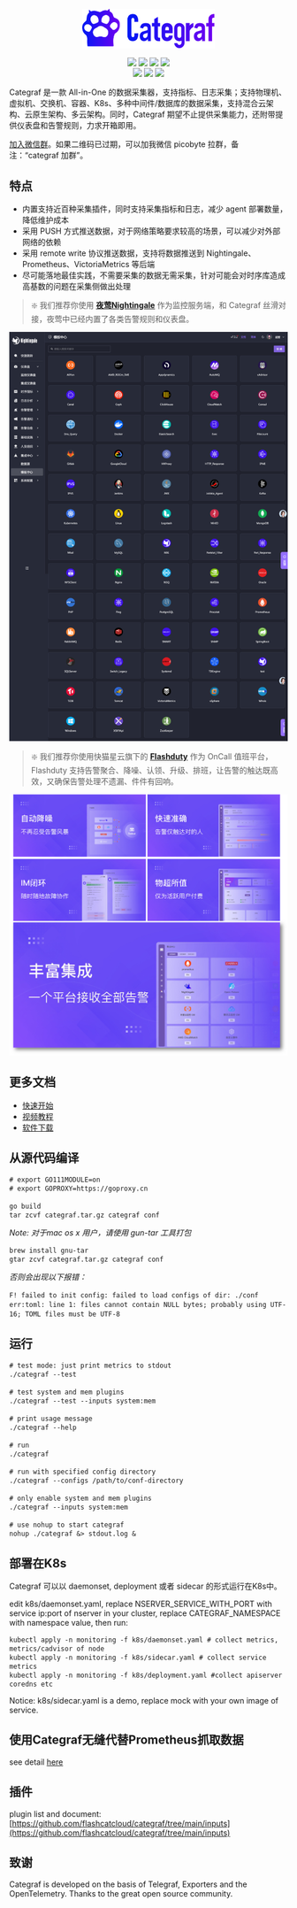 <p align="center">
  <a href="https://github.com/flashcatcloud/categraf">
    <img src="doc/categraf.png" alt="categraf - one-stop telemetry collector" width="240" /></a>
</p>


<p align="center">
  <img src="https://img.shields.io/github/v/release/flashcatcloud/categraf"/>
  <img src="https://img.shields.io/docker/pulls/flashcatcloud/categraf"/>
  <img src="https://img.shields.io/github/stars/flashcatcloud/categraf"/>
  <img src="https://img.shields.io/github/forks/flashcatcloud/categraf"/><br/>
  <img src="https://img.shields.io/github/contributors-anon/flashcatcloud/categraf"/>
  <img src="https://img.shields.io/badge/license-MIT-blue"/>
  <a href="https://flashcat.cloud/"> <img src="https://img.shields.io/badge/Powered%20By-Flashcat-blueviolet"/> </a>
</p>

Categraf 是一款 All-in-One 的数据采集器，支持指标、日志采集；支持物理机、虚拟机、交换机、容器、K8s、多种中间件/数据库的数据采集，支持混合云架构、云原生架构、多云架构。同时，Categraf 期望不止提供采集能力，还附带提供仪表盘和告警规则，力求开箱即用。

[加入微信群](https://download.flashcat.cloud/ulric/wechat17-1.jpg)。如果二维码已过期，可以加我微信 picobyte 拉群，备注：“categraf 加群”。

## 特点

- 内置支持近百种采集插件，同时支持采集指标和日志，减少 agent 部署数量，降低维护成本
- 采用 PUSH 方式推送数据，对于网络策略要求较高的场景，可以减少对外部网络的依赖
- 采用 remote write 协议推送数据，支持将数据推送到 Nightingale、Prometheus、VictoriaMetrics 等后端
- 尽可能落地最佳实践，不需要采集的数据无需采集，针对可能会对时序库造成高基数的问题在采集侧做出处理

> ❇️ 我们推荐你使用 [**夜莺Nightingale**](https://github.com/ccfos/nightingale) 作为监控服务端，和 Categraf 丝滑对接，夜莺中已经内置了各类告警规则和仪表盘。
>

![nightingale](./doc/img/nightingale-template-center.png)


> ❇️ 我们推荐你使用快猫星云旗下的 [**Flashduty**](https://flashcat.cloud/product/flashduty/?from=categraf-github) 作为 OnCall 值班平台，Flashduty 支持告警聚合、降噪、认领、升级、排班，让告警的触达既高效，又确保告警处理不遗漏、件件有回响。

![flashduty](./doc/flashduty.png)


## 更多文档

- [快速开始](https://flashcat.cloud/blog/monitor-agent-categraf-introduction/)
- [视频教程](https://mp.weixin.qq.com/s/T69kkBzToHVh31D87xsrIg)
- [软件下载](https://github.com/flashcatcloud/categraf/releases)

## 从源代码编译

```shell
# export GO111MODULE=on
# export GOPROXY=https://goproxy.cn

go build
tar zcvf categraf.tar.gz categraf conf
```


*Note: 对于mac os x 用户，请使用 gun-tar 工具打包*
```shell
brew install gnu-tar
gtar zcvf categraf.tar.gz categraf conf
```

*否则会出现以下报错：*

```F! failed to init config: failed to load configs of dir: ./conf err:toml: line 1: files cannot contain NULL bytes; probably using UTF-16; TOML files must be UTF-8```



## 运行

```shell
# test mode: just print metrics to stdout
./categraf --test

# test system and mem plugins
./categraf --test --inputs system:mem

# print usage message
./categraf --help

# run
./categraf

# run with specified config directory
./categraf --configs /path/to/conf-directory

# only enable system and mem plugins
./categraf --inputs system:mem

# use nohup to start categraf
nohup ./categraf &> stdout.log &
```


## 部署在K8s

Categraf 可以以 daemonset, deployment 或者 sidecar 的形式运行在K8s中。

edit k8s/daemonset.yaml, replace NSERVER_SERVICE_WITH_PORT with service ip:port of nserver in your cluster, replace CATEGRAF_NAMESPACE with namespace value, then run:

```shell
kubectl apply -n monitoring -f k8s/daemonset.yaml # collect metrics, metrics/cadvisor of node
kubectl apply -n monitoring -f k8s/sidecar.yaml # collect service metrics
kubectl apply -n monitoring -f k8s/deployment.yaml #collect apiserver coredns etc
```
Notice: k8s/sidecar.yaml is a demo, replace mock with your own image of service.

## 使用Categraf无缝代替Prometheus抓取数据
see detail [here](https://github.com/flashcatcloud/categraf/blob/main/prometheus/README.md)

## 插件

plugin list and document: [https://github.com/flashcatcloud/categraf/tree/main/inputs](https://github.com/flashcatcloud/categraf/tree/main/inputs) 


## 致谢

Categraf is developed on the basis of Telegraf, Exporters and the OpenTelemetry. Thanks to the great open source community.
